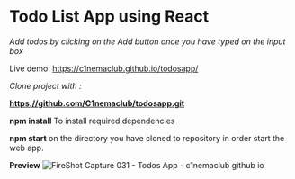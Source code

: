 # Todo List App using React

*Add todos by clicking on the Add button once you have typed on the input box*

Live demo: https://c1nemaclub.github.io/todosapp/

*Clone project with :*

**https://github.com/C1nemaclub/todosapp.git**

**npm install** To install required dependencies

**npm start** on the directory you have cloned to repository in order start the web app.


**Preview**
![FireShot Capture 031 - Todos App - c1nemaclub github io](https://user-images.githubusercontent.com/98051106/191156521-d189fa6b-ae0d-4e3e-9447-3e7d36bb7df9.png)
